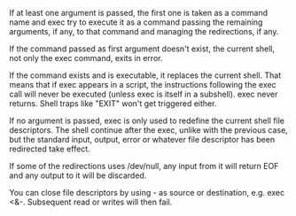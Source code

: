 If at least one argument is passed, the first one is taken as a command name and exec try to execute it as a command passing the remaining arguments, if any, to that command and managing the redirections, if any.

If the command passed as first argument doesn't exist, the current shell, not only the exec command, exits in error.

If the command exists and is executable, it replaces the current shell. That means that if exec appears in a script, the instructions following the exec call will never be executed (unless exec is itself in a subshell). exec never returns. Shell traps like "EXIT" won't get triggered either.

If no argument is passed, exec is only used to redefine the current shell file descriptors. The shell continue after the exec, unlike with the previous case, but the standard input, output, error or whatever file descriptor has been redirected take effect.

If some of the redirections uses /dev/null, any input from it will return EOF and any output to it will be discarded.

You can close file descriptors by using - as source or destination, e.g. exec <&-. Subsequent read or writes will then fail.

